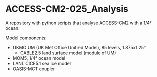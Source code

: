 # ACCESS-CM2-025_Analysis
A repository with python scripts that analyse ACCESS-CM2 with a 1/4° ocean. 

Model components:
- UKMO UM (UK Met Office Unified Model), 85 levels, 1.875x1.25°
  - CABLE2.5 land surface model (module of UM)
- MOM5, 1/4° ocean model
- LANL CICE5.1 sea ice model 
- OASIS-MCT coupler
